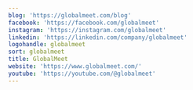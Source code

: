 ```yaml
---
blog: 'https://globalmeet.com/blog'
facebook: 'https://facebook.com/globalmeet'
instagram: 'https://instagram.com/globalmeet'
linkedin: 'https://linkedin.com/company/globalmeet'
logohandle: globalmeet
sort: globalmeet
title: GlobalMeet
website: 'https://www.globalmeet.com/'
youtube: 'https://youtube.com/@globalmeet'
---
```

